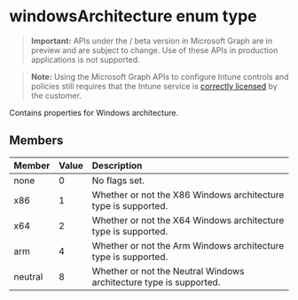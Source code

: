 ﻿# windowsArchitecture enum type

> **Important:** APIs under the / beta version in Microsoft Graph are in preview and are subject to change. Use of these APIs in production applications is not supported.

> **Note:** Using the Microsoft Graph APIs to configure Intune controls and policies still requires that the Intune service is [correctly licensed](https://go.microsoft.com/fwlink/?linkid=839381) by the customer.

Contains properties for Windows architecture.
## Members
|Member|Value|Description|
|:---|:---|:---|
|none|0|No flags set.|
|x86|1|Whether or not the X86 Windows architecture type is supported.|
|x64|2|Whether or not the X64 Windows architecture type is supported.|
|arm|4|Whether or not the Arm Windows architecture type is supported.|
|neutral|8|Whether or not the Neutral Windows architecture type is supported.|




